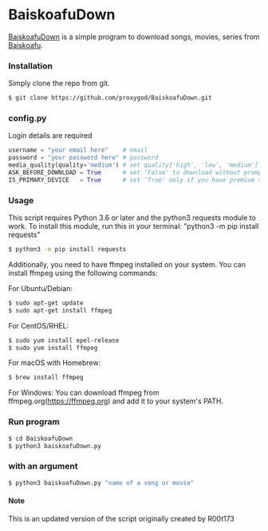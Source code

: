 # BaiskoafuDown

[BaiskoafuDown](https://github.com/proxygod/BaiskoafuDown.git) is a simple program to download songs, movies, series from [Baiskoafu](https://baiskoafu.com).
### Installation
Simply clone the repo from git.
```sh
$ git clone https://github.com/proxygod/BaiskoafuDown.git
```
### config.py
Login details are required
```python
username = "your email here"    # email
password = "your password here" # password
media_quality(quality='medium') # set quality['high', 'low', 'medium']
ASK_BEFORE_DOWNLOAD = True      # set 'False' to download without prompt
IS_PRIMARY_DEVICE   = True	    # set 'True' only if you have premium subscription
```
### Usage
This script requires Python 3.6 or later and the python3 requests module to work. To install this module, run this in your terminal: "python3 -m pip install requests"
```sh
$ python3 -m pip install requests
```

Additionally, you need to have ffmpeg installed on your system. You can install ffmpeg using the following commands:

For Ubuntu/Debian:
```sh
$ sudo apt-get update
$ sudo apt-get install ffmpeg
```

For CentOS/RHEL:
```sh
$ sudo yum install epel-release
$ sudo yum install ffmpeg
```

For macOS with Homebrew:
```sh
$ brew install ffmpeg
```

For Windows:
You can download ffmpeg from ffmpeg.org(https://ffmpeg.org) and add it to your system's PATH.

### Run program
```sh
$ cd BaiskoafuDown
$ python3 baiskoafuDown.py
```
### with an argument
```sh
$ python3 baiskoafuDown.py "name of a song or movie"
```
#### Note
This is an updated version of the script originally created by R00t173
